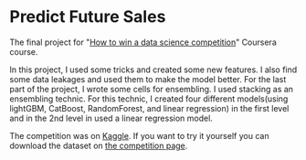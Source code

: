 # Predict Future Sales
The final project for "[How to win a data science competition](https://www.coursera.org/learn/competitive-data-science)" Coursera course.

In this project, I used some tricks and created some new features. I also find some data leakages and used them to make the model better. For the last part of the project, I wrote some cells for ensembling. I used stacking as an ensembling technic. For this technic, I created four different models(using lightGBM, CatBoost, RandomForest, and linear regression) in the first level and in the 2nd level in used a linear regression model.

The competition was on [Kaggle](https://www.kaggle.com). If you want to try it yourself you can download the dataset on [the competition page](https://www.kaggle.com/c/competitive-data-science-predict-future-sales).
